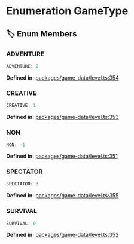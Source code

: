 # Enumeration GameType

## 🏷️ Enum Members

### ADVENTURE

```ts
ADVENTURE: 2
```
<p style="font-size: 14px; color: var(--vp-c-text-2)">
<strong>Defined in:</strong> <a href="https://github.com/voxelum/minecraft-launcher-core-node/blob/master/packages/game-data/level.ts#L354" target="_blank" rel="noreferrer">packages/game-data/level.ts:354</a>
</p>


### CREATIVE

```ts
CREATIVE: 1
```
<p style="font-size: 14px; color: var(--vp-c-text-2)">
<strong>Defined in:</strong> <a href="https://github.com/voxelum/minecraft-launcher-core-node/blob/master/packages/game-data/level.ts#L353" target="_blank" rel="noreferrer">packages/game-data/level.ts:353</a>
</p>


### NON

```ts
NON: -1
```
<p style="font-size: 14px; color: var(--vp-c-text-2)">
<strong>Defined in:</strong> <a href="https://github.com/voxelum/minecraft-launcher-core-node/blob/master/packages/game-data/level.ts#L351" target="_blank" rel="noreferrer">packages/game-data/level.ts:351</a>
</p>


### SPECTATOR

```ts
SPECTATOR: 3
```
<p style="font-size: 14px; color: var(--vp-c-text-2)">
<strong>Defined in:</strong> <a href="https://github.com/voxelum/minecraft-launcher-core-node/blob/master/packages/game-data/level.ts#L355" target="_blank" rel="noreferrer">packages/game-data/level.ts:355</a>
</p>


### SURVIVAL

```ts
SURVIVAL: 0
```
<p style="font-size: 14px; color: var(--vp-c-text-2)">
<strong>Defined in:</strong> <a href="https://github.com/voxelum/minecraft-launcher-core-node/blob/master/packages/game-data/level.ts#L352" target="_blank" rel="noreferrer">packages/game-data/level.ts:352</a>
</p>


